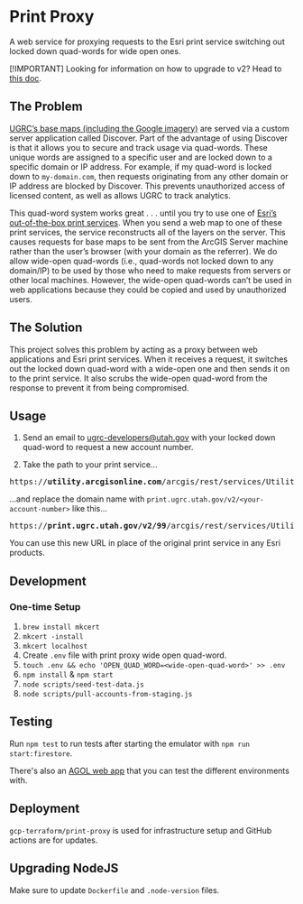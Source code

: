 # Print Proxy

A web service for proxying requests to the Esri print service switching out locked down quad-words for wide open ones.

[!IMPORTANT]
Looking for information on how to upgrade to v2? Head to [this doc](docs/v2-migration.md).

## The Problem

[UGRC’s base maps (including the Google imagery)](https://gis.utah.gov/discover/) are served via a custom server application called Discover. Part of the advantage of using Discover is that it allows you to secure and track usage via quad-words. These unique words are assigned to a specific user and are locked down to a specific domain or IP address. For example, if my quad-word is locked down to `my-domain.com`, then requests originating from any other domain or IP address are blocked by Discover. This prevents unauthorized access of licensed content, as well as allows UGRC to track analytics.

This quad-word system works great . . . until you try to use one of [Esri’s out-of-the-box print services](https://utility.arcgisonline.com/arcgis/rest/services/Utilities/PrintingTools/GPServer). When you send a web map to one of these print services, the service reconstructs all of the layers on the server. This causes requests for base maps to be sent from the ArcGIS Server machine rather than the user’s browser (with your domain as the referrer). We do allow wide-open quad-words (i.e., quad-words not locked down to any domain/IP) to be used by those who need to make requests from servers or other local machines. However, the wide-open quad-words can’t be used in web applications because they could be copied and used by unauthorized users.

## The Solution

This project solves this problem by acting as a proxy between web applications and Esri print services. When it receives a request, it switches out the locked down quad-word with a wide-open one and then sends it on to the print service. It also scrubs the wide-open quad-word from the response to prevent it from being compromised.

## Usage

1. Send an email to [ugrc-developers@utah.gov](mailto:ugrc-developers@utah.gov) with your locked down quad-word to request a new account number.

1. Take the path to your print service...

<!-- markdownlint-disable MD033 -->
<pre>
https://<b>utility.arcgisonline.com</b>/arcgis/rest/services/Utilities/PrintingTools/GPServer/Export%20Web%20Map%20Task
</pre>

...and replace the domain name with `print.ugrc.utah.gov/v2/<your-account-number>` like this...

<pre>
https://<b>print.ugrc.utah.gov/v2/99</b>/arcgis/rest/services/Utilities/PrintingTools/GPServer/Export%20Web%20Map%20Task
</pre>
<!-- markdownlint-enable MD033 -->

You can use this new URL in place of the original print service in any Esri products.

## Development

### One-time Setup

1. `brew install mkcert`
1. `mkcert -install`
1. `mkcert localhost`
1. Create `.env` file with print proxy wide open quad-word.
1. `touch .env && echo 'OPEN_QUAD_WORD=<wide-open-quad-word>' >> .env`
1. `npm install` & `npm start`
1. `node scripts/seed-test-data.js`
1. `node scripts/pull-accounts-from-staging.js`

## Testing

Run `npm test` to run tests after starting the emulator with `npm run start:firestore`.

There's also an [AGOL web app](https://experience.arcgis.com/experience/2ade141aca3244ee99b8e16185a76f32) that you can test the different environments with.

## Deployment

`gcp-terraform/print-proxy` is used for infrastructure setup and GitHub actions are for updates.

## Upgrading NodeJS

Make sure to update `Dockerfile` and `.node-version` files.
